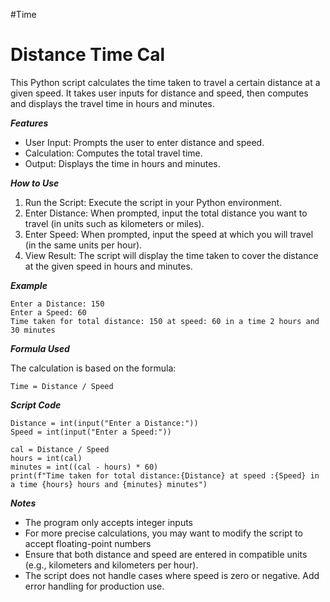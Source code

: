#Time

# Distance Time Cal

This Python script calculates the time taken to travel a certain distance at a given speed. It takes user inputs for distance and speed, then computes and displays the travel time in hours and minutes.

***Features***
  - User Input: Prompts the user to enter distance and speed.  
  - Calculation: Computes the total travel time. 
  - Output: Displays the time in hours and minutes.


***How to Use***
  1. Run the Script:
      Execute the script in your Python environment.
  2. Enter Distance:
      When prompted, input the total distance you want to travel (in units such as kilometers or miles).
  3. Enter Speed:
      When prompted, input the speed at which you will travel (in the same units per hour).
  4. View Result:
      The script will display the time taken to cover the distance at the given speed in hours and minutes.

***Example***

```
Enter a Distance: 150
Enter a Speed: 60
Time taken for total distance: 150 at speed: 60 in a time 2 hours and 30 minutes
```
***Formula Used***

The calculation is based on the formula:

```
Time = Distance / Speed
```

***Script Code***

```
Distance = int(input("Enter a Distance:"))
Speed = int(input("Enter a Speed:"))

cal = Distance / Speed
hours = int(cal)
minutes = int((cal - hours) * 60)
print(f"Time taken for total distance:{Distance} at speed :{Speed} in a time {hours} hours and {minutes} minutes")

```
***Notes***

  - The program only accepts integer inputs
  - For more precise calculations, you may want to modify the script to accept floating-point numbers
  - Ensure that both distance and speed are entered in compatible units (e.g., kilometers and kilometers per hour).
  - The script does not handle cases where speed is zero or negative. Add error handling for production use.
